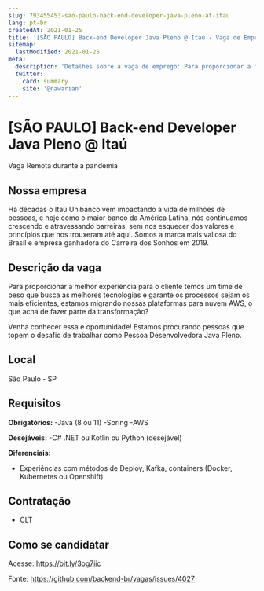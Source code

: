 ```yaml
---
slug: 793455453-sao-paulo-back-end-developer-java-pleno-at-itau
lang: pt-br
createdAt: 2021-01-25
title: '[SÃO PAULO] Back-end Developer Java Pleno @ Itaú - Vaga de Emprego'
sitemap:
  lastModified: 2021-01-25
meta:
  description: 'Detalhes sobre a vaga de emprego: Para proporcionar a melhor experiência para o cliente temos um time de peso que busca as melhores tecnologias e garante os processos sejam os mais eficientes, estamos migrando nossas plataformas para nuvem AWS, o que acha de fazer parte da transformação?  Venha conhecer essa e oportunidade! Estamos procurando pessoas que topem o desafio de trabalhar como Pessoa Desenvolvedora Java Pleno.'
  twitter:
    card: summary
    site: '@nawarian'
---
```


# [SÃO PAULO] Back-end Developer Java Pleno @ Itaú

 Vaga Remota durante a pandemia

## Nossa empresa

Há décadas o Itaú Unibanco vem impactando a vida de milhões de pessoas, e hoje como o maior banco da América Latina, nós continuamos crescendo e atravessando barreiras, sem nos esquecer dos valores e princípios que nos trouxeram até aqui. Somos a marca mais valiosa do Brasil e empresa ganhadora do Carreira dos Sonhos em 2019. 

## Descrição da vaga

Para proporcionar a melhor experiência para o cliente temos um time de peso que busca as melhores tecnologias e garante os processos sejam os mais eficientes, estamos migrando nossas plataformas para nuvem AWS, o que acha de fazer parte da transformação?  

Venha conhecer essa e oportunidade! Estamos procurando pessoas que topem o desafio de trabalhar como Pessoa Desenvolvedora Java Pleno. 

## Local

São Paulo - SP

## Requisitos

**Obrigatórios:**
-Java (8 ou 11) 
-Spring 
-AWS 

**Desejáveis:**
-C# .NET ou Kotlin ou Python (desejável) 

**Diferenciais:**
- Experiências com métodos de Deploy, Kafka, containers (Docker, Kubernetes ou Openshift). 

## Contratação

- CLT

## Como se candidatar

Acesse: https://bit.ly/3og7iic




Fonte: https://github.com/backend-br/vagas/issues/4027